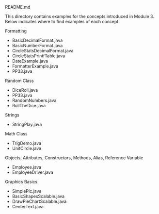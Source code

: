 README.md

This directory contains examples for the concepts introduced in Module 3.  Below indicates where to find examples of each concept:

Formatting
- BasicDecimalFormat.java
- BasicNumberFormat.java
- CircleStatsDecimalFormat.java
- CircleStatsPrintfTable.java
- DateExample.java
- FormatterExample.java
- PP33.java

Random Class
- DiceRoll.java
- PP33.java
- RandomNumbers.java
- RollTheDice.java

Strings
- StringPlay.java


Math Class
- TrigDemo.java
- UnitCircle.java

Objects, Attributes, Constructors, Methods, Alias, Reference Variable
- Employee.java
- EmployeeDriver.java

Graphics Basics
- SimplePic.java
- BasicShapesScalable.java
- DrawPieChartScalable.java
- CenterText.java
